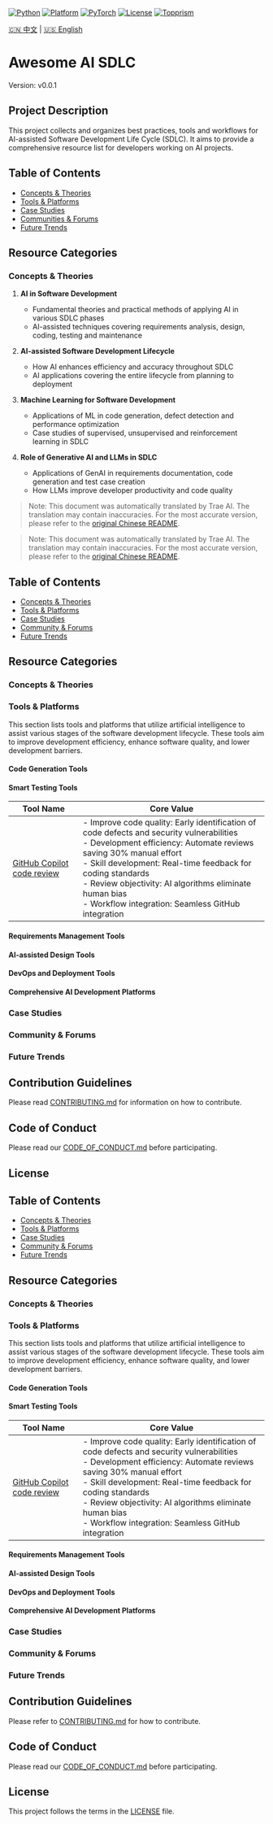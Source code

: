 [![Python](https://img.shields.io/badge/Python-3.8+-blue.svg)](https://www.python.org/) [![Platform](https://img.shields.io/badge/Platform-Linux%20|%20macOS%20|%20Windows-lightgrey.svg)](https://en.wikipedia.org/wiki/Cross-platform) [![PyTorch](https://img.shields.io/badge/PyTorch-2.0+-red.svg)](https://pytorch.org/) [![License](https://img.shields.io/badge/License-Apache%202.0-green.svg)](https://opensource.org/licenses/Apache-2.0) [![Topprism](https://img.shields.io/badge/Topprism-Data%20Intelligence-orange.svg)](https://www.topprismdata.com/)

[🇨🇳 中文](docs/zh-CN/README.md) | [🇺🇸 English](docs/en/README.md)


# Awesome AI SDLC
Version: v0.0.1

## Project Description

This project collects and organizes best practices, tools and workflows for AI-assisted Software Development Life Cycle (SDLC). It aims to provide a comprehensive resource list for developers working on AI projects.



## Table of Contents

- [Concepts & Theories](#concepts--theories)
- [Tools & Platforms](#tools--platforms)
- [Case Studies](#case-studies)
- [Communities & Forums](#communities--forums)
- [Future Trends](#future-trends)

## Resource Categories

### Concepts & Theories

1. **AI in Software Development**
   - Fundamental theories and practical methods of applying AI in various SDLC phases
   - AI-assisted techniques covering requirements analysis, design, coding, testing and maintenance

2. **AI-assisted Software Development Lifecycle**
   - How AI enhances efficiency and accuracy throughout SDLC
   - AI applications covering the entire lifecycle from planning to deployment

3. **Machine Learning for Software Development**
   - Applications of ML in code generation, defect detection and performance optimization
   - Case studies of supervised, unsupervised and reinforcement learning in SDLC

4. **Role of Generative AI and LLMs in SDLC**
   - Applications of GenAI in requirements documentation, code generation and test case creation
   - How LLMs improve developer productivity and code quality

> Note: This document was automatically translated by Trae AI. The translation may contain inaccuracies. For the most accurate version, please refer to the [original Chinese README](../../README.md).

> Note: This document was automatically translated by Trae AI. The translation may contain inaccuracies. For the most accurate version, please refer to the [original Chinese README](../../README.md).

## Table of Contents

- [Concepts & Theories](#concepts--theories)
- [Tools & Platforms](#tools--platforms)
- [Case Studies](#case-studies)
- [Community & Forums](#community--forums)
- [Future Trends](#future-trends)

## Resource Categories

### Concepts & Theories

### Tools & Platforms

This section lists tools and platforms that utilize artificial intelligence to assist various stages of the software development lifecycle. These tools aim to improve development efficiency, enhance software quality, and lower development barriers.

#### Code Generation Tools

#### Smart Testing Tools

| Tool Name | Core Value |
|---------|---------|
| [GitHub Copilot code review](https://docs.github.com/en/copilot/using-github-copilot/code-review/using-copilot-code-review) | - Improve code quality: Early identification of code defects and security vulnerabilities<br>- Development efficiency: Automate reviews saving 30% manual effort<br>- Skill development: Real-time feedback for coding standards<br>- Review objectivity: AI algorithms eliminate human bias<br>- Workflow integration: Seamless GitHub integration |

#### Requirements Management Tools

#### AI-assisted Design Tools

#### DevOps and Deployment Tools

#### Comprehensive AI Development Platforms

### Case Studies

### Community & Forums

### Future Trends

## Contribution Guidelines

Please read [CONTRIBUTING.md](CONTRIBUTING.md) for information on how to contribute.

## Code of Conduct

Please read our [CODE_OF_CONDUCT.md](CODE_OF_CONDUCT.md) before participating.

## License

## Table of Contents

- [Concepts & Theories](#concepts--theories)
- [Tools & Platforms](#tools--platforms)
- [Case Studies](#case-studies)
- [Community & Forums](#community--forums)
- [Future Trends](#future-trends)

## Resource Categories

### Concepts & Theories

### Tools & Platforms

This section lists tools and platforms that utilize artificial intelligence to assist various stages of the software development lifecycle. These tools aim to improve development efficiency, enhance software quality, and lower development barriers.

#### Code Generation Tools

#### Smart Testing Tools

| Tool Name | Core Value |
|---------|---------|
| [GitHub Copilot code review](https://docs.github.com/en/copilot/using-github-copilot/code-review/using-copilot-code-review) | - Improve code quality: Early identification of code defects and security vulnerabilities<br>- Development efficiency: Automate reviews saving 30% manual effort<br>- Skill development: Real-time feedback for coding standards<br>- Review objectivity: AI algorithms eliminate human bias<br>- Workflow integration: Seamless GitHub integration |

#### Requirements Management Tools

#### AI-assisted Design Tools

#### DevOps and Deployment Tools

#### Comprehensive AI Development Platforms

### Case Studies

### Community & Forums

### Future Trends

## Contribution Guidelines

Please refer to [CONTRIBUTING.md](CONTRIBUTING.md) for how to contribute.

## Code of Conduct

Please read our [CODE_OF_CONDUCT.md](CODE_OF_CONDUCT.md) before participating.

## License

This project follows the terms in the [LICENSE](LICENSE) file.